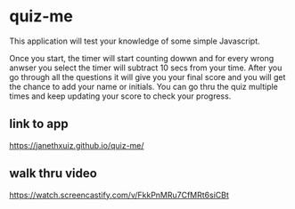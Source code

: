 # quiz-me

This application will test your knowledge of some simple Javascript.

Once you start, the timer will start counting dowwn and for every wrong anwser you select the timer will subtract 10 secs from your time. After you go through all the questions it will give you your final score and you will get the chance to add your name or initials. You can go thru the quiz multiple times and keep updating your score to check your progress.

## link to app
https://janethxuiz.github.io/quiz-me/

## walk thru video
https://watch.screencastify.com/v/FkkPnMRu7CfMRt6siCBt

